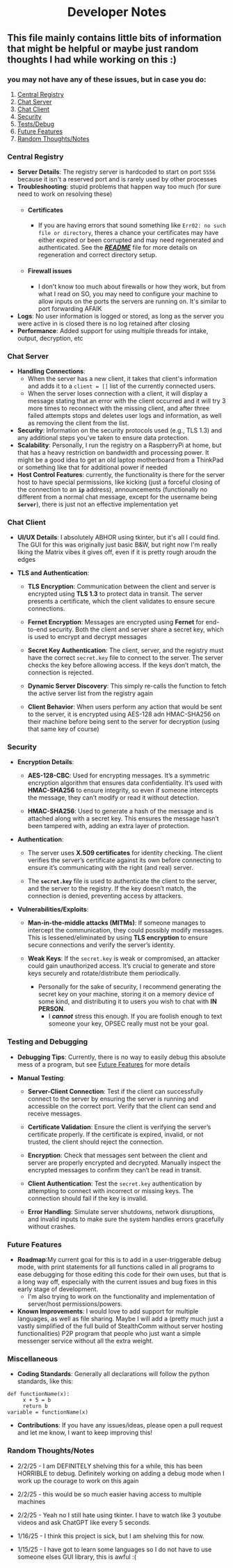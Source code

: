 <p></p>

# **<p style="text-align: center;">Developer Notes</p>**
## This file mainly contains little bits of information that might be helpful or maybe just random thoughts I had while working on this :\)
### you may not have any of these issues, but in case you do:
1. [Central Registry](#Central-Registry)
2. [Chat Server](#Chat-Server)
3. [Chat Client](#Chat-Client)
4. [Security](#Security)
5. [Tests/Debug](#Testing-and-Debugging)
6. [Future Features](#Future-Features)
7. [Random Thoughts/Notes](#Random-Thoughts/Notes)
###  **Central Registry**
   - **Server Details**: The registry server is hardcoded to start on port `5556` because it isn't a reserved port and is rarely used by other processes
   - **Troubleshooting**:  stupid problems that happen way too much (for sure need to work on resolving these)
     - #### Certificates
        - If you are having errors that sound something like `Err02: no such file or directory`, theres a chance your certificates may have either expired or been corrupted and may need regenerated and authenticated. See the [***README***](README.md) file for more details on regeneration and correct directory setup.
     - #### Firewall issues
       - I don't know too much about firewalls or how they work, but from what I read on SO, you may need to configure your machine to allow inputs on the ports the servers are running on. It's similar to port forwarding AFAIK
   - **Logs**: No user information is logged or stored, as long as the server you were active in is closed there is no log retained after closing
   - **Performance**: Added support for using multiple threads for intake, output, decryption, etc

###  **Chat Server**
   - **Handling Connections**: 
     - When the server has a new client, it takes that client's information and adds it to a `client = []` list of the currently connected users.
     - When the server loses connection with a client, it will display a message stating that an error with the client occurred and it will try 3 more times to reconnect with the missing client, and after three failed attempts stops and deletes user logs and information, as well as removing the client from the list.
  - **Security**: Information on the security protocols used (e.g., TLS 1.3) and any additional steps you’ve taken to ensure data protection.
   - **Scalability**: Personally, I run the registry on a RaspberryPi at home, but that has a heavy restriction on bandwidth and processing power. It might be a good idea to get an old laptop motherboard from a ThinkPad or something like that for additional power if needed
   - **Host Control Features**: currently, the functionality is there for the server host to have special permissions, like kicking (just a forceful closing of the connection to an **`ip`** address), announcements (functionally no different from a normal chat message, except for the username being **`Server`**), there is just not an effective implementation yet

###  **Chat Client**
   - **UI/UX Details**: I absolutely ABHOR using  tkinter, but it's all I could find. The GUI for this was originally just basic B&W, but right now I'm really liking the Matrix vibes it gives off, even if it is pretty rough aroudn the edges
   - **TLS and Authentication**:

      - **TLS Encryption**: Communication between the client and server is encrypted using **TLS 1.3** to protect data in transit. The server presents a certificate, which the client validates to ensure secure connections.
  
      - **Fernet Encryption**: Messages are encrypted using **Fernet** for end-to-end security. Both the client and server share a secret key, which is used to encrypt and decrypt messages
  
     - **Secret Key Authentication**: The client, server, and the registry must have the correct ``secret.key`` file to connect to the server. The server checks the key before allowing access. If the keys don’t match, the connection is rejected.

     - **Dynamic Server Discovery**: This simply re-calls the function to fetch the active server list from the registry again 
    
     - **Client Behavior**: When users perform any action that would be sent to the server, it is encrypted using AES-128 adn HMAC-SHA256 on their machine before being sent to the server for decryption (using that same key of course)

###  **Security**
   - **Encryption Details**: 

     - **AES-128-CBC**: Used for encrypting messages. It’s a symmetric encryption algorithm that ensures data confidentiality. It’s used with **HMAC-SHA256** to ensure integrity, so even if someone intercepts the message, they can’t modify or read it without detection.

     - **HMAC-SHA256**: Used to generate a hash of the message and is attached along with a secret key. This ensures the message hasn’t been tampered with, adding an extra layer of protection.

- **Authentication**: 

  - The server uses **X.509 certificates** for identity checking. The client verifies the server’s certificate against its own before connecting to ensure it’s communicating with the right (and real)  server.

  - The **`secret.key`** file is used to authenticate the client to the server, and the server to the registry. If the key doesn’t match, the connection is denied, preventing  access by attackers.

 - **Vulnerabilities/Exploits**: 

   - **Man-in-the-middle attacks (MITMs)**: If someone manages to intercept the communication, they could possibly modify messages. This is lessened/eliminated by using **TLS encryption** to ensure secure connections and verify the server’s identity.

   - **Weak Keys**: If the `secret.key` is weak or compromised, an attacker could gain unauthorized access. It’s crucial to generate and store keys securely and rotate/distribute them periodically.
     - Personally for the sake of security, I recommend generating the secret key on your machine, storing it on a memory device of some kind, and distributing it to users you wish to chat with **IN PERSON**.
       - I ***cannot*** stress this enough. If you are foolish enough to text someone your key, OPSEC really must not be your goal. 

###  **Testing and Debugging**
   - **Debugging Tips**: Currently, there is no way to easily debug this absolute mess of a program, but see [Future Features](#Future-Features) for more details
   - **Manual Testing**: 

     - **Server-Client Connection**: Test if the client can successfully connect to the server by ensuring the server is running and accessible on the correct port. Verify that the client can send and receive messages.

     - **Certificate Validation**: Ensure the client is verifying the server’s certificate properly. If the certificate is expired, invalid, or not trusted, the client should reject the connection.

     - **Encryption**: Check that messages sent between the client and server are properly encrypted and decrypted. Manually inspect the encrypted messages to confirm they can’t be read in transit.

     - **Client Authentication**: Test the `secret.key` authentication by attempting to connect with incorrect or missing keys. The connection should fail if the key is invalid.

      - **Error Handling**: Simulate server shutdowns, network disruptions, and invalid inputs to make sure the system handles errors gracefully without crashes.

###  **Future Features**
   - **Roadmap**:My current goal for this is to add in a user-triggerable debug mode, with print statements for all functions called in all programs to ease debugging for those editing this code for their own uses, but that is a long way off, especially with the current issues and bug fixes in this early stage of development. 
     - I'm also trying to work on the functionality and implementation of server/host permissions/powers.
   - **Known Improvements**: I would love to add support for multiple languages, as well as file sharing. Maybe I will add a (pretty much just a vastly simplified of the full build of StealthComm without server hosting functionalities) P2P program that people who just want a simple messenger service without all the extra weight. 

###  **Miscellaneous**
   - **Coding Standards**: Generally all declarations will follow the python standards, like this:
   ```python3
   def functionName(x):
        x + 5 = b
        return b
   variable = functionName(x)
   ```
   - **Contributions**: If you have any issues/ideas, please open a pull request and let me know, I want to keep improving this!

### Random Thoughts/Notes
- 2/2/25 - I am DEFINITELY shelving this for a while, this has been HORRIBLE to debug. Definitely working on adding a debug mode when I work up the courage to work on this again

- 2/2/25 - this would be so much easier having access to  multiple machines

- 2/2/25 - Yeah no I still hate using tkinter. I have to watch like 3 youtube videos and ask ChatGPT like every 5 seconds.

- 1/16/25 - I think this project is sick, but I am shelving this for now.

- 1/15/25 - I have got to learn some languages so I do not have to use someone elses GUI library, this is awful :\( 


